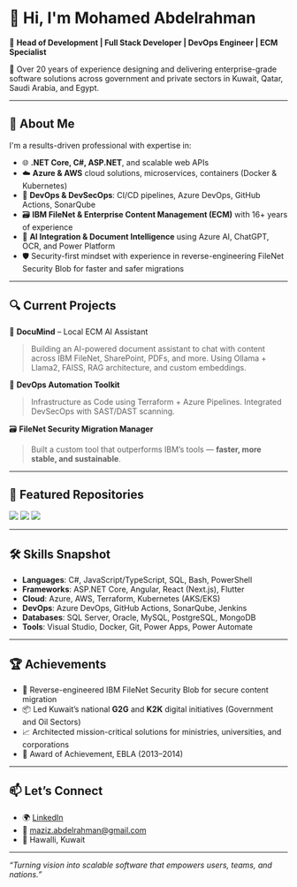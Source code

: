 # 👋 Hi, I'm Mohamed Abdelrahman

🎯 **Head of Development | Full Stack Developer | DevOps Engineer | ECM Specialist**

🔧 Over 20 years of experience designing and delivering enterprise-grade software solutions across government and private sectors in Kuwait, Qatar, Saudi Arabia, and Egypt.

---

## 💼 About Me

I'm a results-driven professional with expertise in:

- 🌐 **.NET Core, C#, ASP.NET**, and scalable web APIs
- ☁️ **Azure & AWS** cloud solutions, microservices, containers (Docker & Kubernetes)
- 🔄 **DevOps & DevSecOps**: CI/CD pipelines, Azure DevOps, GitHub Actions, SonarQube
- 🗃️ **IBM FileNet & Enterprise Content Management (ECM)** with 16+ years of experience
- 🧠 **AI Integration & Document Intelligence** using Azure AI, ChatGPT, OCR, and Power Platform
- 🛡️ Security-first mindset with experience in reverse-engineering FileNet Security Blob for faster and safer migrations

---

## 🔍 Current Projects

🚀 **DocuMind** – Local ECM AI Assistant  
> Building an AI-powered document assistant to chat with content across IBM FileNet, SharePoint, PDFs, and more. Using Ollama + Llama2, FAISS, RAG architecture, and custom embeddings.

🧰 **DevOps Automation Toolkit**  
> Infrastructure as Code using Terraform + Azure Pipelines. Integrated DevSecOps with SAST/DAST scanning.

🗃️ **FileNet Security Migration Manager**  
> Built a custom tool that outperforms IBM’s tools — **faster, more stable, and sustainable**.

---

## 📌 Featured Repositories

<p align="left">
  <a href="https://github.com/yourusername/documind"><img src="https://img.shields.io/badge/-DocuMind-blue?style=flat-square" /></a>
  <a href="https://github.com/yourusername/devops-toolkit"><img src="https://img.shields.io/badge/-DevOps_Toolkit-green?style=flat-square" /></a>
  <a href="https://github.com/yourusername/filenet-migration"><img src="https://img.shields.io/badge/-FileNet_Manager-orange?style=flat-square" /></a>
</p>

---

## 🛠️ Skills Snapshot

- **Languages**: C#, JavaScript/TypeScript, SQL, Bash, PowerShell  
- **Frameworks**: ASP.NET Core, Angular, React (Next.js), Flutter  
- **Cloud**: Azure, AWS, Terraform, Kubernetes (AKS/EKS)  
- **DevOps**: Azure DevOps, GitHub Actions, SonarQube, Jenkins  
- **Databases**: SQL Server, Oracle, MySQL, PostgreSQL, MongoDB  
- **Tools**: Visual Studio, Docker, Git, Power Apps, Power Automate  

---

## 🏆 Achievements

- 🧠 Reverse-engineered IBM FileNet Security Blob for secure content migration  
- 📦 Led Kuwait’s national **G2G** and **K2K** digital initiatives (Government and Oil Sectors)  
- 📈 Architected mission-critical solutions for ministries, universities, and corporations  
- 🥇 Award of Achievement, EBLA (2013–2014)

---

## 📫 Let’s Connect

- 🌍 [LinkedIn](https://linkedin.com/in/mohamed-abdelrahman-4b007120)  
- 📧 maziz.abdelrahman@gmail.com  
- 📍 Hawalli, Kuwait  

---

_“Turning vision into scalable software that empowers users, teams, and nations.”_

